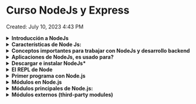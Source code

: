 # Curso NodeJs y Express

Created: July 10, 2023 4:43 PM

<details>
<summary><b>Introducción a NodeJs</b></summary>
    
Node.js es un entorno de ejecución de código JavaScript del lado del servidor. A diferencia     de otros entornos de ejecución de JavaScript, como los navegadores web, Node.js permite         ejecutar código JavaScript fuera del contexto del navegador, lo que lo convierte en una         herramienta poderosa para desarrollar aplicaciones web y servicios de backend.

Node.js utiliza el motor de JavaScript de Google Chrome, llamado V8, para interpretar y         ejecutar el código JavaScript. Esto proporciona a Node.js un rendimiento rápido y               eficiente. Además, Node.js adopta un enfoque basado en eventos y no bloqueante, lo que          significa que puede manejar un gran número de conexiones simultáneas sin bloquear el hilo       principal de ejecución.

Una de las características más destacadas de Node.js es su capacidad para realizar operaciones de entrada y salida de manera asíncrona. Esto permite que las aplicaciones Node.js sean escalables y puedan manejar múltiples solicitudes simultáneas sin bloquearse. Además, Node.js cuenta con un sistema de módulos incorporado que facilita la modularidad y reutilización de código.

Node.js se utiliza comúnmente para desarrollar aplicaciones web y servicios de backend. Proporciona una gran cantidad de bibliotecas y frameworks que simplifican tareas comunes, como el manejo de solicitudes HTTP, la interacción con bases de datos y la creación de APIs RESTful.

</details>

<details>
<summary><b>Características de Node Js:</b></summary>
    
1. **JavaScript en el servidor**: Node.js permite ejecutar código JavaScript en el servidor, lo que proporciona coherencia en el lenguaje de programación tanto en el frontend como en el backend. Esto permite a los desarrolladores utilizar las mismas habilidades y bibliotecas para desarrollar aplicaciones tanto en el cliente como en el servidor.
2. **Arquitectura orientada a eventos**: Node.js utiliza un modelo de programación basado en eventos y devoluciones de llamada (callbacks), lo que significa que las operaciones no bloqueantes son manejadas mediante eventos. Esto permite un manejo eficiente de múltiples solicitudes simultáneas y un rendimiento escalable.
3. **Operaciones de entrada/salida no bloqueantes**: Node.js se basa en una arquitectura no bloqueante que permite que las operaciones de entrada/salida (E/S) se realicen de manera asíncrona. Esto significa que, en lugar de esperar a que se complete una operación E/S antes de pasar a la siguiente, Node.js puede continuar ejecutando otras tareas y notificar cuando la operación E/S haya finalizado. Esto es especialmente útil para aplicaciones con alta concurrencia y tiempos de respuesta rápidos.
4. **Módulos y paquetes**: Node.js cuenta con un sistema de módulos incorporado que permite la modularidad y reutilización de código. Los módulos de Node.js pueden ser compartidos y reutilizados a través del gestor de paquetes npm, que es uno de los mayores repositorios de paquetes de código abierto disponibles. Esto facilita la integración de bibliotecas y el desarrollo rápido de aplicaciones.
5. **Escalabilidad**: Node.js se ha diseñado para ser escalable. Gracias a su arquitectura no bloqueante y a su capacidad para manejar múltiples solicitudes simultáneas, Node.js es capaz de manejar una gran cantidad de conexiones concurrentes con un uso eficiente de los recursos del sistema.
6. **Amplio ecosistema**: Node.js cuenta con un amplio ecosistema de bibliotecas y frameworks que facilitan el desarrollo de aplicaciones. Desde frameworks web como Express.js hasta bibliotecas para el acceso a bases de datos como Mongoose, hay muchas opciones disponibles para simplificar y acelerar el desarrollo de aplicaciones con Node.js.

</details>

<details>
<summary><b>Conceptos importantes para trabajar con NodeJs y desarrollo backend</b></summary>

<details>
<summary><b>Conceptos Básicos</b></summary>

1. **Arquitectura cliente-servidor**: Es un modelo de diseño común en el desarrollo de aplicaciones y sistemas distribuidos. En esta arquitectura, hay dos componentes principales: el cliente y el servidor. El cliente es el dispositivo o aplicación que realiza solicitudes de servicios, y el servidor es el dispositivo o aplicación que responde a esas solicitudes proporcionando los servicios o recursos solicitados. La comunicación entre el cliente y el servidor se realiza a través de una red, como Internet. Por ejemplo, al acceder a un sitio web, el navegador actúa como el cliente y solicita los recursos al servidor web, que los entrega en respuesta.
2. **Desarrollo frontend y backend**: El desarrollo frontend se refiere a la creación de la interfaz de usuario y la interacción del usuario en una aplicación o sitio web. Implica el uso de tecnologías como HTML, CSS y JavaScript para construir la parte visual y funcional que los usuarios ven y con la que interactúan directamente en el navegador. Por otro lado, el desarrollo backend se enfoca en la implementación de la lógica de negocios y el procesamiento de datos detrás de escena. Involucra la creación de servidores, APIs y la gestión de bases de datos para manejar la lógica y el almacenamiento de los datos. El desarrollo frontend y backend trabajan juntos para crear una aplicación web completa.
3. **Protocolo**: En el contexto de las redes de computadoras, un protocolo es un conjunto de reglas y normas que define cómo se deben comunicar los dispositivos y sistemas. Establece la sintaxis, la semántica y los procedimientos de intercambio de datos entre las partes. Un protocolo puede incluir especificaciones sobre el formato de los mensajes, el control de flujo, la autenticación, la seguridad, la entrega de datos, entre otros aspectos. Algunos ejemplos de protocolos son HTTP, TCP, IP y SMTP, que se utilizan para diferentes propósitos de comunicación en Internet.
4. **Base de datos**: Una base de datos es un sistema organizado para almacenar, gestionar y recuperar información de manera estructurada. Proporciona un medio para almacenar datos de manera persistente, lo que significa que los datos se mantienen incluso cuando la aplicación o el sistema se detiene. Las bases de datos se utilizan para almacenar y gestionar grandes cantidades de datos de manera eficiente. Pueden ser de diferentes tipos, como bases de datos relacionales (como MySQL, PostgreSQL) o bases de datos NoSQL (como MongoDB, Redis), y se accede a ellas utilizando lenguajes de consulta, como SQL (Structured Query Language) en el caso de las bases de datos relacionales.
5. **Página web estática y dinámica**: Una página web estática es una página cuyo contenido no cambia dinámicamente, es decir, se muestra de la misma manera para todos los usuarios. La página se crea previamente y se entrega tal cual cuando se solicita. Estas páginas generalmente están escritas en HTML y CSS, y pueden contener imágenes y otros recursos estáticos. Por otro lado, una página web dinámica se genera en tiempo real en función de diferentes parámetros y condiciones. El contenido puede variar según la interacción del usuario, la base de datos o información externa. Estas páginas a menudo utilizan tecnologías del lado del servidor, como PHP, Python o Node.js, para generar contenido dinámico y responder a las solicitudes del usuario de manera personalizada.
</details>

<details>
<summary><b>Otros Conceptos importantes</b></summary>

1. **Módulos y paquetes**: Node.js utiliza un sistema de módulos incorporado para organizar y reutilizar código. Los módulos son archivos JavaScript que encapsulan funcionalidades específicas y se pueden importar/exportar en otros archivos. Además, puedes utilizar el gestor de paquetes npm (Node Package Manager) para instalar, administrar y compartir paquetes de código de terceros, lo que facilita la incorporación de funcionalidades adicionales en tu aplicación.
2. **Asincronía y devoluciones de llamada (callbacks)**: La asincronía es una característica clave de Node.js. Las operaciones de entrada/salida (E/S), como las solicitudes de red o las operaciones de archivo, se realizan de forma asíncrona mediante devoluciones de llamada (callbacks) o promesas. Esto significa que el código no se bloquea mientras se espera a que se complete una operación, lo que permite una mayor concurrencia y rendimiento. Es importante comprender cómo manejar las devoluciones de llamada y trabajar con la asincronía en Node.js.
3. **Eventos y emisores de eventos**: Node.js utiliza un sistema de eventos para manejar las interacciones asíncronas. Los objetos que emiten eventos son llamados "emisores de eventos" y se pueden registrar para escuchar eventos específicos. Esto es especialmente útil para manejar eventos relacionados con la red, como solicitudes HTTP o conexiones de sockets.
4. **APIs y módulos principales de Node.js**: Node.js proporciona una serie de módulos principales (core modules) que son parte de la instalación estándar y ofrecen funcionalidades esenciales. Algunos ejemplos incluyen **`http`** para crear servidores web, **`fs`** para trabajar con el sistema de archivos, **`path`** para manejar rutas de archivos y **`util`** para funciones de utilidad. Familiarizarse con estos módulos principales te permitirá aprovechar al máximo las capacidades de Node.js.
5. **Express.js y frameworks web**: Express.js es uno de los frameworks web más populares para Node.js. Proporciona una capa de abstracción sobre las funcionalidades básicas de Node.js, lo que facilita la creación de aplicaciones web y APIs RESTful. Aprender a trabajar con Express.js, entender sus conceptos y middleware te permitirá desarrollar aplicaciones web backend de manera más eficiente.
6. **Bases de datos**: Node.js es compatible con una amplia gama de bases de datos, tanto SQL como NoSQL. Algunas bases de datos populares son MongoDB, MySQL, PostgreSQL y Redis. Es importante entender cómo interactuar con estas bases de datos utilizando bibliotecas y módulos específicos, como Mongoose para MongoDB o Sequelize para bases de datos SQL.
7. **Seguridad**: Al desarrollar aplicaciones backend, es fundamental tener en cuenta la seguridad. Node.js tiene sus propias prácticas y recomendaciones de seguridad, como proteger contra ataques de inyección de código o manejar correctamente las contraseñas y la autenticación de usuarios. Es importante familiarizarse con las buenas prácticas de seguridad y aplicar medidas adecuadas en tu aplicación.
    </details>
</details>

<details>
<summary><b>Aplicaciones de NodeJs, es usado para?</b></summary>

1. **Desarrollo web y APIs**: Node.js es ampliamente utilizado para el desarrollo de aplicaciones web y la creación de APIs (Application Programming Interfaces) RESTful. Su enfoque no bloqueante y basado en eventos lo hace ideal para manejar una gran cantidad de solicitudes simultáneas y construir aplicaciones web escalables y de alto rendimiento. Frameworks populares como Express.js, Koa.js y Nest.js se basan en Node.js para facilitar el desarrollo web.
2. **Aplicaciones en tiempo real**: Node.js es una excelente opción para construir aplicaciones en tiempo real que requieren una comunicación bidireccional entre el cliente y el servidor. Esto incluye aplicaciones de chat en tiempo real, juegos multijugador, sistemas de colaboración en tiempo real, monitoreo en tiempo real, entre otros. Bibliotecas como Socket.IO y SockJS se utilizan con Node.js para habilitar la comunicación en tiempo real.
3. **Microservicios y arquitecturas orientadas a servicios**: Node.js es adecuado para implementar microservicios y sistemas basados en arquitecturas orientadas a servicios. Permite construir servicios pequeños e independientes que se pueden escalar y desplegar fácilmente. Además, su enfoque modular y su capacidad para manejar solicitudes simultáneas lo convierten en una buena opción para sistemas distribuidos y escalables.
4. **Automatización y scripting**: Node.js es una herramienta popular para la automatización de tareas y scripting en el lado del servidor. Puede utilizarse para crear scripts y herramientas personalizadas que automatizan tareas repetitivas, procesamiento de archivos, generación de informes, entre otros. Además, Node.js cuenta con una amplia gama de paquetes y módulos disponibles a través de npm que facilitan la automatización de diversas tareas.
5. **Internet de las cosas (IoT)**: Node.js también se utiliza en aplicaciones de Internet de las cosas (IoT). Su ligereza y eficiencia lo hacen adecuado para ejecutarse en dispositivos con recursos limitados, como sensores, controladores y gateways. Node.js puede utilizarse para recopilar datos de sensores, controlar dispositivos y coordinar la comunicación entre ellos en una red IoT.
</details>
    
<details>
<summary><b>Descargar e instalar NodeJs*</b></summary>

1. **Ir al sitio oficial**: Accede al sitio oficial de Node.js en **[https://nodejs.org/](https://nodejs.org/)**. Esto te llevará a la página de descargas.
2. **Seleccionar la versión**: En la página de descargas, verás las diferentes versiones de Node.js disponibles. Se recomienda elegir la versión LTS (Long-Term Support) para obtener la versión más estable y con soporte a largo plazo. Sin embargo, también puedes optar por la última versión si deseas acceder a las características más recientes.
3. **Seleccionar el sistema operativo**: A continuación, debes seleccionar tu sistema operativo. Node.js está disponible para Windows, macOS y Linux. Haz clic en el botón de descarga correspondiente a tu sistema operativo.
4. **Descargar el instalador**: Después de hacer clic en el botón de descarga, se descargará un archivo de instalación en tu computadora.
5. **Ejecutar el instalador**: Una vez que se haya completado la descarga, ejecuta el archivo de instalación haciendo doble clic en él. Esto iniciará el asistente de instalación de Node.js.
6. **Aceptar los términos de uso**: En el asistente de instalación, lee y acepta los términos de uso y licencia de Node.js.
7. **Seleccionar la ubicación de instalación**: A continuación, elige la ubicación donde deseas instalar Node.js. La ubicación predeterminada generalmente es adecuada para la mayoría de los usuarios, pero puedes cambiarla si lo deseas.
8. **Seleccionar componentes adicionales**: Durante el proceso de instalación, puedes seleccionar componentes adicionales, como la herramienta npm (Node Package Manager), que se instala junto con Node.js. Se recomienda mantener las opciones predeterminadas seleccionadas.
9. **Iniciar la instalación**: Una vez que hayas seleccionado los componentes adicionales, haz clic en el botón "Install" o "Next" para iniciar la instalación de Node.js.
10. **Esperar a que se complete la instalación**: El instalador copiará los archivos necesarios y configurará Node.js en tu sistema. Esto puede llevar unos minutos.
11. **Verificar la instalación**: Una vez que la instalación se haya completado con éxito, puedes verificar si Node.js se ha instalado correctamente abriendo una ventana de terminal (o símbolo del sistema) y escribiendo el comando **`node -v`**. Esto mostrará la versión de Node.js instalada. También puedes ejecutar **`npm -v`** para verificar la versión de npm.

¡Y eso es todo! Ahora tienes Node.js instalado en tu sistema y estás listo para comenzar a desarrollar aplicaciones con él.
</details>

<details>
<summary><b>El REPL de Node</b></summary>

El REPL (Read-Eval-Print Loop) de Node.js es una herramienta interactiva que permite probar y ejecutar código JavaScript de forma interactiva en tiempo real. Proporciona una forma rápida y conveniente de experimentar con el código y explorar las características del lenguaje.

Para iniciar el REPL de Node.js, sigue estos pasos:

1. Abre una ventana de terminal (o símbolo del sistema) en tu sistema operativo.
2. Escribe el comando **`node`** y presiona Enter. Esto iniciará el REPL de Node.js y verás el indicador **`>`** que indica que estás en el modo de entrada del REPL.
3. A partir de ahora, puedes escribir y ejecutar código JavaScript directamente en el REPL. Cada vez que presiones Enter, el código ingresado se evaluará y el resultado se imprimirá en la siguiente línea.

Por ejemplo, puedes probar operaciones matemáticas simples:

```
> 2 + 3
5
> Math.sqrt(16)
4
```

También puedes definir variables y realizar operaciones más complejas:

```
> let x = 5
undefined
> let y = 3
undefined
> x * y
15
> x > y
true
```

El REPL también es útil para probar funciones y módulos. Puedes definir funciones y llamarlas en el mismo entorno:
```jsx
> function greet(name) {
    console.log('Hello, ' + name + '!')
    }
undefined
> greet('John')
Hello, John!
undefined

```

Para salir del REPL, puedes presionar las teclas **`Ctrl + C`** dos veces o escribir **`.exit`** y presionar Enter.

![Untitled](./images/Untitled.png)

El REPL de Node.js es una herramienta muy útil para probar ideas rápidamente, depurar código o explorar características del lenguaje. Te permite interactuar con el código de forma inmediata sin necesidad de crear archivos o ejecutar un programa completo.
</details>

<details>
<summary><b>Primer programa con Node.js</b></summary>

En Visual Studio Code (VSCode), puedes ejecutar un archivo de JavaScript con Node.js utilizando la terminal integrada. Sigue estos pasos:

1. Abre Visual Studio Code.
2. Abre la carpeta que contiene el archivo de JavaScript que deseas ejecutar. Puedes hacerlo seleccionando "File" en la barra de menú superior y luego seleccionando "Open Folder". O bien, puedes arrastrar y soltar la carpeta en la ventana de VSCode.
3. En la barra de menú superior, selecciona "View" y luego "Terminal" (o usa el atajo de teclado **`Ctrl +`** ).
4. Aparecerá una terminal en la parte inferior de la ventana de VSCode. Asegúrate de que la terminal esté en el directorio correcto donde se encuentra el archivo de JavaScript que deseas ejecutar. Puedes utilizar el comando **`cd`** para cambiar al directorio adecuado.
5. Una vez que te encuentres en el directorio correcto, puedes ejecutar el archivo de JavaScript con el comando **`node`** seguido del nombre del archivo. Por ejemplo:

```
node archivo.js
```

Asegúrate de reemplazar "archivo.js" con el nombre real de tu archivo de JavaScript.

1. Presiona Enter para ejecutar el comando. Node.js ejecutará el archivo de JavaScript y mostrará cualquier salida o resultado en la terminal de VSCode.

Recuerda guardar los cambios en el archivo de JavaScript antes de ejecutarlo para asegurarte de que estás ejecutando la versión más reciente del código.

Utilizando la terminal integrada en Visual Studio Code, puedes ejecutar archivos de JavaScript con Node.js sin tener que salir del editor. Esto te permite depurar y probar tu código directamente en el entorno de desarrollo.

![Untitled](./images/Untitled%201.png)
</details>

<details>
<summary><b>Módulos en Node.js</b></summary>
<details>
<summary><b>Qué son?</b></summary>
En Node.js, los módulos son unidades independientes de código que encapsulan funcionalidades específicas y se pueden reutilizar en diferentes partes de una aplicación. Los módulos permiten organizar y modularizar el código, lo que facilita el mantenimiento, la reutilización y la colaboración en proyectos de Node.js.
</details>
<details>
<summary><b>Ventajas</b></summary>

Los módulos en Node.js proporcionan varias ventajas que mejoran la organización, reutilización y mantenibilidad del código. Algunas de las ventajas de utilizar módulos en Node.js son:

1. **Modularidad**: Los módulos permiten organizar el código en unidades independientes y autónomas. Esto facilita la comprensión y el mantenimiento del código, ya que cada módulo se enfoca en una funcionalidad específica. Los módulos también promueven la separación de responsabilidades y el principio de una sola responsabilidad (SRP), lo que facilita la evolución y escalabilidad de la aplicación.
2. **Reutilización**: Los módulos permiten encapsular funcionalidades específicas y reutilizarlas en diferentes partes de una aplicación. Esto evita la duplicación de código y mejora la eficiencia en el desarrollo, ya que no es necesario escribir el mismo código una y otra vez. Además, los módulos externos disponibles a través de npm proporcionan una amplia gama de funcionalidades predefinidas que se pueden utilizar en proyectos.
3. **Colaboración y compartición**: Los módulos facilitan la colaboración entre desarrolladores. Cada desarrollador puede trabajar en un módulo específico sin interferir con el trabajo de los demás. Además, los módulos externos pueden compartirse y distribuirse fácilmente a través del registro público de npm. Esto fomenta la comunidad y el intercambio de código entre desarrolladores, lo que acelera el desarrollo de aplicaciones.
4. **Abstracción y ocultamiento de información**: Los módulos permiten definir interfaces claras y abstraer detalles internos de implementación. Esto significa que los módulos pueden exponer solo las funciones y propiedades necesarias para utilizarlos, ocultando los detalles internos de implementación. Esto mejora la seguridad y reduce la complejidad al interactuar con los módulos.
5. **Facilidad de prueba**: Los módulos independientes son más fáciles de probar de forma aislada. Al encapsular la funcionalidad en módulos, se puede realizar pruebas unitarias más específicas y centradas en cada módulo. Esto mejora la calidad del código y facilita la detección y corrección de errores.
6. **Mejora el rendimiento**: Los módulos en Node.js se cargan de forma diferida, lo que significa que solo se cargan cuando se requieren. Esto permite una mejor gestión de los recursos y un mejor rendimiento de la aplicación, ya que solo se cargan los módulos necesarios en un momento dado.
</details>

<details>
<summary><b>Crear un módulo</b></summary>
Para crear un módulo en Node.js, debes seguir los siguientes pasos:

1. Crea un nuevo archivo JavaScript con la extensión **`.js`**. Por ejemplo, puedes llamarlo **`miModulo.js`**.
2. Abre el archivo **`miModulo.js`** en tu editor de código preferido.
3. Define las funcionalidades que deseas incluir en el módulo. Por ejemplo, puedes declarar variables, funciones u objetos. Aquí hay un ejemplo básico de cómo podrías definir un módulo con una función de saludo:

```jsx
// miModulo.js

function saludar(nombre) {
    console.log('¡Hola, ' + nombre + '!');
}

// Exporta la función para que esté disponible para otros archivos
module.exports = {
    saludar: saludar
};

```

En este ejemplo, el módulo **`miModulo`** tiene una función llamada **`saludar`** que toma un nombre como argumento y muestra un saludo por consola.

1. Guarda el archivo **`miModulo.js`**.
2. Ahora puedes utilizar el módulo en otro archivo de JavaScript. Por ejemplo, crea un nuevo archivo llamado **`index.js`** y requiere el módulo **`miModulo`** utilizando la función **`require`**:

```jsx
// index.js

const miModulo = require('./miModulo');

miModulo.saludar('Juan');

```

En este ejemplo, estamos requiriendo el módulo **`miModulo`** y utilizando la función **`saludar`** que exportamos desde ese módulo.

1. Guarda el archivo **`index.js`**.
2. Abre una terminal en la ubicación donde se encuentran los archivos **`miModulo.js`** y **`index.js`**.
3. Ejecuta el archivo **`index.js`** utilizando Node.js con el siguiente comando:

```
Copy code
node index.js

```

Verás el saludo impreso en la consola.

¡Y eso es todo! Has creado y utilizado un módulo en Node.js. Puedes seguir expandiendo tu módulo agregando más funcionalidades y exportándolas según sea necesario. Recuerda que puedes exportar variables, funciones o cualquier objeto que desees hacer disponible para otros archivos de JavaScript.
</details>

<details>
<summary><b>Exportar Varios Elementos</b></summary>
Para exportar varios elementos desde un módulo en Node.js, puedes utilizar la asignación al objeto **`module.exports`** para agregar propiedades individuales o asignar un objeto que contenga los elementos que deseas exportar. Aquí tienes un ejemplo de cómo puedes exportar varios elementos:

En el archivo **`greetings.js`**, se definen dos funciones: **`greeting`** y **`greetingHelloWorld`**. La función **`greeting`** toma un parámetro **`name`** y devuelve un saludo personalizado. La función **`greetingHelloWorld`** no toma parámetros y devuelve un saludo genérico "Hello World!".

Luego, se utiliza la asignación directa a **`module.exports`** para exportar un objeto que contiene las funciones **`greeting`** y **`greetingHelloWorld`**.

```jsx
function greeting(name) {
    return `Hi ${name}`
}

function greetingHelloWorld(){
    return 'Hello World!'
}

module.exports = {
    greeting: greeting,
    greetingHelloWorld: greetingHelloWorld
}
```

En este caso, **`module.exports`** se establece como un objeto que tiene dos propiedades: **`greeting`** y **`greetingHelloWorld`**. Estas propiedades hacen referencia a las funciones definidas anteriormente.

En el archivo **`app.js`**, se requiere el módulo **`greetings.js`** utilizando **`require`**:

Esto carga el módulo **`greetings.js`** y asigna su contenido al objeto **`greetings`**.

Finalmente, se utilizan las funciones exportadas **`greeting`** y **`greetingHelloWorld`** desde el módulo **`greetings.js`**:

```jsx
function greeting(name) {
    return `Hi ${name}`
}

function greetingHelloWorld(){
    return 'Hello World!'
}

module.exports = {
    greeting: greeting,
    greetingHelloWorld: greetingHelloWorld
}
```

Aquí, **`greetings.greeting('Samantha')`** llama a la función **`greeting`** exportada desde el módulo **`greetings.js`** y pasa el argumento **`'Samantha'`**. El resultado se imprime en la consola.

De manera similar, **`greetings.greetingHelloWorld()`** llama a la función **`greetingHelloWorld`** exportada desde el módulo **`greetings.js`**. Como esta función no toma ningún argumento, simplemente devuelve el saludo "Hello World!". Nuevamente, el resultado se imprime en la consola.

![Untitled](./images/Untitled%202.png)
</details>

<details>
<summary><b>Sintaxis de desestructuración y require()</b></summary>

**Require y Exportación de Módulos**:
En Node.js, puedes utilizar **`require`** para cargar módulos y la exportación e importación de módulos se realiza a través de **`module.exports`** y **`require`**.

1. **Exportación de módulos**:

```jsx
// módulo.js
const greeting = 'Hello';

function sayHello(name) {
    console.log(`${greeting}, ${name}!`);
}

module.exports = { sayHello };

```

En este ejemplo, estamos exportando la función **`sayHello`** desde el módulo **`módulo.js`** utilizando **`module.exports`**.

1. **Importación de módulos**:

```jsx
const { sayHello } = require('./módulo.js');

sayHello('John'); // Output: Hello, John!

```

Aquí, estamos importando la función **`sayHello`** desde el módulo **`módulo.js`** utilizando la sintaxis de desestructuración. Luego, podemos llamar a la función **`sayHello`** y pasar un argumento para obtener el saludo correspondiente.

Es importante tener en cuenta que la ruta **`./módulo.js`** en el ejemplo es un ejemplo de ruta relativa al archivo actual. Asegúrate de proporcionar la ruta correcta al módulo que deseas importar.

Estos ejemplos te muestran cómo utilizar la desestructuración, **`require`** y la exportación e importación de módulos en JavaScript. Utilizando estas sintaxis, puedes estructurar y modularizar tu código de manera efectiva y reutilizable en diferentes partes de tu aplicación.
</details>

</details>

<details>
<summary><b>Módulos principales de Node.js:</b></summary>
<details>
<summary><b>Módulos integrados (built-in modules)</b></summary>
<summary><b>Concepto</b></summary>
Node.js incluye varios módulos integrados (built-in modules) que están disponibles de forma predeterminada sin necesidad de instalar nada adicional. Estos módulos proporcionan funcionalidades esenciales para el desarrollo de aplicaciones en Node.js.
</details>
<details>
<summary><b>Más utilizados:</b></summary>

1. **fs**: El módulo **`fs`** (File System) proporciona funciones para interactuar con el sistema de archivos, permitiendo leer, escribir, modificar, borrar archivos y directorios, entre otras operaciones relacionadas con el sistema de archivos.
2. **http**: El módulo **`http`** permite crear y manejar servidores HTTP. Proporciona funciones y clases para crear servidores web, realizar solicitudes y respuestas HTTP, manipular cabeceras, rutas, entre otros.
3. **path**: El módulo **`path`** proporciona utilidades para trabajar con rutas de archivos y directorios. Ayuda a manejar rutas de forma segura y portátil, uniendo, normalizando o resolviendo rutas, entre otras operaciones.
4. **os**: El módulo **`os`** proporciona funciones para interactuar con el sistema operativo. Permite obtener información sobre el sistema operativo, como el nombre del sistema operativo, la arquitectura, la memoria, la información del usuario, entre otros.
5. **util**: El módulo **`util`** contiene funciones y utilidades diversas que son útiles para el desarrollo de aplicaciones en Node.js. Proporciona funciones para la herencia de objetos, la promisificación de funciones, la manipulación de objetos, la gestión de errores, entre otras funcionalidades.
6. **events**: El módulo **`events`** permite la implementación y el manejo de eventos en Node.js. Permite la comunicación asíncrona entre diferentes partes de una aplicación a través de la emisión y escucha de eventos.

Estos son solo algunos ejemplos de los módulos integrados que están disponibles en Node.js. Existen otros módulos incorporados como **`crypto`** para funcionalidades criptográficas, **`stream`** para trabajar con flujos de datos, **`child_process`** para la ejecución de procesos secundarios, entre otros. Puedes explorar la documentación oficial de Node.js para obtener más información sobre estos módulos y sus funcionalidades específicas: **[https://nodejs.org/api/](https://nodejs.org/api/)**.
</details>
<details>
<summary><b>Módulo Console:</b></summary>

El módulo **`console`** es un módulo integrado en Node.js que proporciona funciones para imprimir mensajes y depurar en la consola. Permite mostrar información, mensajes de depuración, advertencias y errores en la salida de la consola.

Aquí hay algunos métodos comunes proporcionados por el módulo **`console`**:

1. **console.log()**: Imprime un mensaje en la consola. Puede aceptar varios argumentos y los muestra como una cadena formateada.

```jsx
console.log('Hola, mundo!');
// Output: Hola, mundo!

const nombre = 'Juan';
console.log('Hola,', nombre);
// Output: Hola, Juan
```

1. **console.error()**: Imprime un mensaje de error en la consola. Al igual que **`console.log()`**, puede aceptar varios argumentos.

```jsx
console.error('Ocurrió un error');
// Output: Ocurrió un error

const errorCode = 404;
console.error('Error', errorCode, ': Página no encontrada');
// Output: Error 404: Página no encontrada
```

1. **console.warn()**: Imprime un mensaje de advertencia en la consola. Similar a **`console.log()`** y **`console.error()`**, puede aceptar varios argumentos.

```jsx
console.warn('Advertencia: Esta acción es irreversible');
// Output: Advertencia: Esta acción es irreversible

const warningMessage = 'Falta información';
console.warn('Advertencia:', warningMessage);
// Output: Advertencia: Falta información
```

1. **console.info()**: Imprime un mensaje informativo en la consola. Funciona de manera similar a **`console.log()`** y **`console.error()`**.

```jsx
console.info('Información importante');
// Output: Información importante

const infoMessage = '¡La sesión ha iniciado correctamente!';
console.info('Información:', infoMessage);
// Output: Información: ¡La sesión ha iniciado correctamente!
```

Estos son solo algunos de los métodos proporcionados por el módulo **`console`**. También existen otros métodos, como **`console.debug()`**, **`console.trace()`**, entre otros. Puedes utilizarlos para imprimir mensajes y realizar tareas de depuración en tu aplicación Node.js.
</details>

<details>
<summary><b>Módulo Process</b></summary>

El módulo **`process`** es un módulo integrado en Node.js que proporciona información y control sobre el proceso en ejecución. Contiene propiedades y métodos que permiten acceder a los argumentos de línea de comandos, entorno, flujo de entrada y salida, entre otros aspectos del proceso en Node.js.

Aquí hay algunos aspectos clave del módulo **`process`**:

1. **process.argv**: Es un array que contiene los argumentos de línea de comandos pasados al script. El primer elemento (**`process.argv[0]`**) representa la ruta al ejecutable de Node.js y el segundo elemento (**`process.argv[1]`**) representa la ruta al archivo de script ejecutado. Los argumentos adicionales se encuentran en las posiciones siguientes.

```jsx
// node script.js arg1 arg2 arg3
console.log(process.argv);

// Output: ['node', '/ruta/al/script.js', 'arg1', 'arg2', 'arg3']
```

1. **process.env**: Es un objeto que contiene las variables de entorno del sistema operativo. Puedes acceder a las variables de entorno utilizando las claves del objeto **`process.env`**.

```jsx
console.log(process.env.HOME); 
// Output: '/home/user'

console.log(process.env.PATH); 
// Output: '/usr/local/bin:/usr/bin:/bin'
```

1. **process.stdin**: Es un stream que representa el flujo de entrada estándar (stdin). Puedes utilizarlo para leer la entrada del usuario desde la consola.

```jsx
process.stdin.setEncoding('utf8');

process.stdin.on('data', (data) => {
    console.log('Entrada recibida:', data);
});

console.log('Ingrese algo:');
```

En este ejemplo, estamos configurando un controlador de eventos para el evento **`'data'`** en **`process.stdin`**. Cada vez que se ingresa algo en la consola, el controlador se activa y muestra la entrada recibida.

1. **process.stdout** y **process.stderr**: Representan los flujos de salida estándar (stdout) y error estándar (stderr), respectivamente. Puedes utilizarlos para mostrar mensajes y resultados en la consola.

```jsx
process.stdout.write('Esto es un mensaje en stdout\n');
// Output: Esto es un mensaje en stdout

process.stderr.write('Esto es un mensaje de error en stderr\n');
// Output: Esto es un mensaje de error en stderr

```

Estos son solo algunos ejemplos de las funcionalidades que proporciona el módulo **`process`**. También puedes utilizar **`process.exit()`** para terminar la ejecución del proceso, **`process.cwd()`** para obtener el directorio de trabajo actual, **`process.pid`** para obtener el ID del proceso, entre otros.

El módulo **`process`** es una parte integral de Node.js y proporciona información y control sobre el proceso en ejecución, permitiéndote interactuar con el entorno, la entrada/salida y otros aspectos del proceso. Puedes consultar la documentación oficial de Node.js para obtener más información sobre el módulo **`process`** y sus funcionalidades específicas: **[https://nodejs.org/api/process.html](https://nodejs.org/api/process.html)**.
            
</details>

<details>
<summary><b>Módulo OS:</b></summary>

El módulo **`os`** es un módulo integrado en Node.js que proporciona funciones y utilidades para interactuar con el sistema operativo. Permite acceder a información relacionada con el sistema operativo, como la arquitectura de la CPU, el nombre del sistema operativo, la información de red, la memoria, entre otros.

Aquí tienes algunos aspectos clave del módulo **`os`**:

1. **os.platform()**: Devuelve el nombre de la plataforma del sistema operativo en la que se está ejecutando Node.js, como **`"darwin"`** para macOS, **`"win32"`** para Windows, o **`"linux"`** para Linux.

```jsx
console.log(os.platform()); // Output: 'darwin'

```

1. **os.arch()**: Devuelve la arquitectura de la CPU del sistema, como **`"x64"`**, **`"arm"`**, **`"ia32"`**, etc.

```jsx
console.log(os.arch()); // Output: 'x64'

```

1. **os.hostname()**: Devuelve el nombre del host del sistema.

```jsx
console.log(os.hostname()); // Output: 'mi-pc'

```

1. **os.totalmem()** y **os.freemem()**: Devuelven la cantidad total de memoria del sistema y la cantidad de memoria libre, respectivamente, en bytes.

```jsx
console.log(os.totalmem()); // Output: 8589934592 (8 GB)
console.log(os.freemem()); // Output: 4294967296 (4 GB)

```

1. **os.cpus()**: Devuelve un arreglo de objetos que representan la información de cada núcleo de la CPU del sistema.

```jsx
console.log(os.cpus());
// Output:
// [
//   { model: 'Intel(R) Core(TM) i7-7700HQ CPU @ 2.80GHz', speed: 2800 },
//   { model: 'Intel(R) Core(TM) i7-7700HQ CPU @ 2.80GHz', speed: 2800 },
//   ...
// ]

```

Estos son solo algunos ejemplos de las funcionalidades que proporciona el módulo **`os`**. También puedes utilizar **`os.networkInterfaces()`** para obtener información sobre las interfaces de red del sistema, **`os.uptime()`** para obtener el tiempo de actividad del sistema, **`os.tmpdir()`** para obtener el directorio temporal predeterminado del sistema, entre otros.

El módulo **`os`** es muy útil para obtener información del sistema operativo y realizar operaciones relacionadas con el entorno en el que se está ejecutando tu aplicación Node.js. Puedes consultar la documentación oficial de Node.js para obtener más información sobre el módulo **`os`** y sus funcionalidades específicas: **[https://nodejs.org/api/os.html](https://nodejs.org/api/os.html)**.
</details>

<details>
<summary><b>Módulo Timers:</b></summary>

El módulo **`timers`** es un módulo integrado en Node.js que proporciona funciones y utilidades para trabajar con temporizadores. Permite programar la ejecución de funciones en un momento futuro o repetir la ejecución de funciones a intervalos regulares.

Aquí tienes algunos aspectos clave del módulo **`timers`**:

1. **setTimeout()**: La función **`setTimeout()`** se utiliza para programar la ejecución de una función después de un cierto período de tiempo, expresado en milisegundos.

```jsx
setTimeout(() => {
console.log('¡Han pasado 2 segundos!');
}, 2000);

```

En este ejemplo, la función **`console.log()`** se ejecutará después de 2 segundos.

1. **setInterval()**: La función **`setInterval()`** se utiliza para repetir la ejecución de una función a intervalos regulares, expresados en milisegundos.

```jsx
let counter = 0;

const intervalId = setInterval(() => {
console.log('Contador:', counter);
counter++;

if (counter === 5) {
clearInterval(intervalId);
console.log('Intervalo finalizado');
}
}, 1000);

```

En este ejemplo, la función **`console.log()`** se ejecutará cada segundo. Después de que el contador alcance el valor 5, se cancela el intervalo utilizando **`clearInterval()`**.

1. **setImmediate()**: La función **`setImmediate()`** se utiliza para programar la ejecución de una función en la siguiente iteración del bucle de eventos, después de que se hayan procesado los eventos actuales.

```jsx
setImmediate(() => {
console.log('¡Esto se ejecuta inmediatamente!');
});

```

En este ejemplo, la función se ejecutará en la siguiente iteración del bucle de eventos.

Estas son solo algunas de las funcionalidades proporcionadas por el módulo **`timers`**. También puedes utilizar **`clearTimeout()`** para cancelar un temporizador creado con **`setTimeout()`**, **`clearInterval()`** para cancelar un intervalo creado con **`setInterval()`**, entre otros.

El módulo **`timers`** es útil cuando necesitas programar la ejecución de funciones en un momento futuro o realizar tareas repetitivas en intervalos regulares en tu aplicación Node.js.
</details>
</details>
<details>
<summary><b>Módulos externos (third-party modules)</b></summary>

```jsx
const express = require('express');
```

Además de los módulos integrados, Node.js permite utilizar módulos externos desarrollados por la comunidad de desarrolladores. Estos módulos se encuentran disponibles a través del gestor de paquetes npm (Node Package Manager). npm es una herramienta que facilita la instalación, gestión y compartición de paquetes de código de terceros. Puedes explorar y buscar módulos en el registro público de npm en **[https://www.npmjs.com/](https://www.npmjs.com/)**. Para utilizar un módulo externo, primero debes instalarlo en tu proyecto utilizando el comando **`npm install`**. Luego, puedes requerirlo en tu código de la misma manera que con los módulos integrados. Por ejemplo:

Además de requerir módulos, Node.js también permite exportar código desde un módulo para que pueda ser utilizado en otros archivos. Esto se hace utilizando la variable **`module.exports`** o la función **`exports`**. Por ejemplo, en un archivo **`myModule.js`**:

```jsx
// Exportar una función
exports.saludar = function(nombre) {
    console.log('Hola, ' + nombre + '!');
};

// Exportar una variable
exports.numero = 42;
```

Luego, en otro archivo, puedes requerir y utilizar el módulo:

```jsx
const myModule = require('./myModule');

myModule.saludar('Juan'); // Imprime: Hola, Juan!
console.log(myModule.numero); // Imprime: 42
```
</details>

</details>
